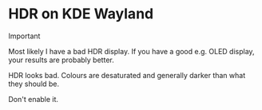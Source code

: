 # HDR on KDE Wayland

> [!IMPORTANT]
> Most likely I have a bad HDR display.
> If you have a good e.g. OLED display, your results are probably better.

HDR looks bad. Colours are desaturated and generally darker than what they should be.

Don't enable it.

